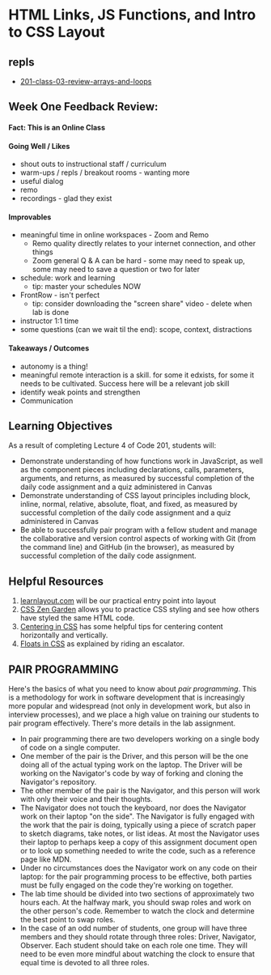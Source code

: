 # HTML Links, JS Functions, and Intro to CSS Layout

## repls

- [201-class-03-review-arrays-and-loops](https://replit.com/@rkgallaway/201-class-03-review-arrays-and-loops#index.js)

## Week One Feedback Review:

#### Fact: This is an Online Class

#### Going Well / Likes

- shout outs to instructional staff / curriculum
- warm-ups / repls / breakout rooms - wanting more
- useful dialog
- remo
- recordings - glad they exist

#### Improvables 

- meaningful time in online workspaces - Zoom and Remo
  - Remo quality directly relates to your internet connection, and other things
  - Zoom general Q & A can be hard - some may need to speak up, some may need to save a question or two for later
- schedule: work and learning
  -  tip: master your schedules NOW
- FrontRow - isn't perfect
  - tip: consider downloading the "screen share" video - delete when lab is done
- instructor 1:1 time
- some questions (can we wait til the end):  scope, context, distractions

#### Takeaways / Outcomes

- autonomy is a thing!
- meaningful remote interaction is a skill.  for some it edxists, for some it needs to be cultivated.  Success here will be a relevant job skill
- identify weak points and strengthen
- Communication

## Learning Objectives

As a result of completing Lecture 4 of Code 201, students will:

- Demonstrate understanding of how functions work in JavaScript, as well as the component pieces including declarations, calls, parameters, arguments, and returns, as measured by successful completion of the daily code assignment and a quiz administered in Canvas
- Demonstrate understanding of CSS layout principles including block, inline, normal, relative, absolute, float, and fixed, as measured by successful completion of the daily code assignment and a quiz administered in Canvas
- Be able to successfully pair program with a fellow student and manage the collaborative and version control aspects of working with Git (from the command line) and GitHub (in the browser), as measured by successful completion of the daily code assignment.

## Helpful Resources

1. [learnlayout.com](http://learnlayout.com) will be our practical entry point into layout
1. [CSS Zen Garden](http://www.csszengarden.com/) allows you to practice CSS styling and see how others have styled the same HTML code.
1. [Centering in CSS](https://css-tricks.com/centering-css-complete-guide/) has some helpful tips for centering content horizontally and vertically.
1. [Floats in CSS](https://medium.freecodecamp.org/css-floats-explained-by-riding-an-escalator-57fa55232333) as explained by riding an escalator.

## PAIR PROGRAMMING

Here's the basics of what you need to know about *pair programming*. This is a methodology for work in software development that is increasingly more popular and widespread (not only in development work, but also in interview processes), and we place a high value on training our students to pair program effectively. There's more details in the lab assignment.

- In pair programming there are two developers working on a single body of code on a single computer.
- One member of the pair is the Driver, and this person will be the one doing all of the actual typing work on the laptop. The Driver will be working on the Navigator's code by way of forking and cloning the Navigator's repository.
- The other member of the pair is the Navigator, and this person will work with only their voice and their thoughts.
- The Navigator does not touch the keyboard, nor does the Navigator work on their laptop "on the side". The Navigator is fully engaged with the work that the pair is doing, typically using a piece of scratch paper to sketch diagrams, take notes, or list ideas. At most the Navigator uses their laptop to perhaps keep a copy of this assignment document open or to look up something needed to write the code, such as a reference page like MDN.
- Under no circumstances does the Navigator work on any code on their laptop: for the pair programming process to be effective, both parties must be fully engaged on the code they're working on together.
- The lab time should be divided into two sections of approximately two hours each. At the halfway mark, you should swap roles and work on the other person's code. Remember to watch the clock and determine the best point to swap roles.
- In the case of an odd number of students, one group will have three members and they should rotate through three roles: Driver, Navigator, Observer. Each student should take on each role one time. They will need to be even more mindful about watching the clock to ensure that equal time is devoted to all three roles.
